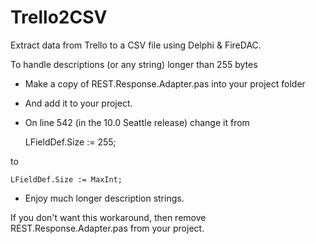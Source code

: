 # Trello2CSV
Extract data from Trello to a CSV file using Delphi &amp; FireDAC.

To handle descriptions (or any string) longer than 255 bytes

* Make a copy of REST.Response.Adapter.pas into your project folder
* And add it to your project. 
* On line 542 (in the 10.0 Seattle release) change it from

    LFieldDef.Size := 255;

to

    LFieldDef.Size := MaxInt;

* Enjoy much longer description strings.

If you don't want this workaround, then remove REST.Response.Adapter.pas from your project.